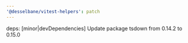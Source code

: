 ```yaml
---
'@desselbane/vitest-helpers': patch
---
```


deps: [minor|devDependencies] Update package tsdown from 0.14.2 to 0.15.0
